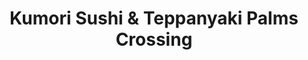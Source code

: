 ---
layout: place
title: "Kumori Sushi & Teppanyaki Palms Crossing"
permalink: /texas/mcallen/kumori-sushi-teppanyaki-palms-crossing.html
stateAbbr: TX
stateName: Texas
cityName: McAllen
seo:
  name: "Kumori Sushi & Teppanyaki Palms Crossing"
  type: Restaurant
  links: null
description: "Looking for sushi in McAllen, Texas? Check out Kumori Sushi & Teppanyaki Palms Crossing for a delightful Japanese dining experience. Enjoy a variety of sushi..."
place_id: ChIJ_bTq5HCnZYYRvDk0b0I-2KE
photos:
  - name: >-
      places/ChIJ_bTq5HCnZYYRvDk0b0I-2KE/photos/AeeoHcIlNq7WJZWv6Tju8ssj8vG2DP2592ke8PR0FmcSsIVL-AZR-FoR2xrLc5mhtC4nia8m8C3IW7pbjM0cHAVDPwzPAUY6ARzqmgGGezSePA32NNrkRY4ngWJ2zWwO930SrNrT0aBBkDSRh1YPey_coirmrzqNIK-PLEGRDJuZ3D4mLOgVLg3UaH4cMXZvP076tu1y3ccPuYMyOSA-qttYkRybqfLuJ3krtEZj5BUp0YNmW36-igClPTh38iC0HE2qThCz_jasxliFeExG7LeRydwMuKAFzkJcjetSVLUvx1rZDtlNWayxT9Zz7sPu2o1sbXrmqybJU05hZS9iugVCOhRo7oHYCMOJflTSfkcj3dfgvcB17abOgm8YZvV6FFFI8xHLi-tYMGIJC674CPJWTayVVx31cRfDxZXBW4Ub9FdJ7w
    widthPx: 3024
    heightPx: 4032
    authorAttributions:
      - displayName: Robert Monahan
        uri: https://maps.google.com/maps/contrib/100935832281140318693
        photoUri: >-
          https://lh3.googleusercontent.com/a-/ALV-UjX3edJHV_HXsfwtrqRzd7O-fgpwCB2g3ydHoXoUC45z0HFeQpiztQ=s100-p-k-no-mo
    flagContentUri: >-
      https://www.google.com/local/imagery/report/?cb_client=maps_api_places.places_api&image_key=!1e10!2sCIHM0ogKEICAgIDU6JDSdA&hl=en-US
    googleMapsUri: >-
      https://www.google.com/maps/place//data=!3m4!1e2!3m2!1sCIHM0ogKEICAgIDU6JDSdA!2e10!4m2!3m1!1s0x8665a770e4eab4fd:0xa1d83e426f3439bc
  - name: >-
      places/ChIJ_bTq5HCnZYYRvDk0b0I-2KE/photos/AeeoHcJ2_lmkdEswy9wqMkh_CRwv2yV2sGzdDMDCBTn4W0NUPi6GNB0G3gMJYszHuP0fj11VeFqfzjpTCHvXikBDIEWoAOLqrWvFWva70H5m4evBUM9MQY_0JviKVFiQEIk0ZN72KawiSty_BIHAmqoVEvAJ0i6N1yjNQIqfiBr-WQ0bIJ25p_Vv2nLrpEfdB-fGuXYnAJ3AHSYAeYc0Qaj-UVPCdMTTpRxRSF4eeonEiOa9dY6RVKJQZ8xTfb_T-2d6-XxQgz-HoS31aDAat4NYuBI6zm9vMjxA1kEmqq3VEVID7mttDW8EgD72fuo7CQDeQqOzWcTA0psgeIHAfOkph8ZpME4wm8kaPM-qYD2nbcEPrTsjH7Q0uwN2uQ3WJd5Hf4L2c-LS-hguLjCg-RtkSrnsQcNfV-b57186u_SnJBlFUB2b
    widthPx: 4032
    heightPx: 2268
    authorAttributions:
      - displayName: Alfredo Rivera
        uri: https://maps.google.com/maps/contrib/111363112404686760478
        photoUri: >-
          https://lh3.googleusercontent.com/a-/ALV-UjW3ZE6YyzikQHFY5Vcmw7_KSHvkW9f3J5Q0qRHCuq3Nk57w7BlE=s100-p-k-no-mo
    flagContentUri: >-
      https://www.google.com/local/imagery/report/?cb_client=maps_api_places.places_api&image_key=!1e10!2sCIHM0ogKEICAgMCw7taixwE&hl=en-US
    googleMapsUri: >-
      https://www.google.com/maps/place//data=!3m4!1e2!3m2!1sCIHM0ogKEICAgMCw7taixwE!2e10!4m2!3m1!1s0x8665a770e4eab4fd:0xa1d83e426f3439bc
  - name: >-
      places/ChIJ_bTq5HCnZYYRvDk0b0I-2KE/photos/AeeoHcIfehtKlhdhnuvzNnFWMgKCwx3U3KAfUpmLNwMFdw28y4NZs-FaVuRGkdAcEItRiDkTnjbOL1skOV9ErWXKjKAfKwq2xGtBRjyhDRVdtKYD1Yft95mOA44h0UiHj6ItvNs3Vvm1YltcwptS8G_1vTjd8LxEDP7YSZW0vCxM52WBRpWGQyWei_SdOfsxuGI9WoCW83U6MJlJW58FNy1IZ2r_5B_Uw1gu4XY0v3wtfS4PRwyBZbroTWXPmx2nayN_bmeEq-0yjhoQ4b_djc1ZHo49BqtITa7a_hjhuVSl_FKVqqFaltKXmNXw3Tal1HDR2QDmrkvXtJZRCgX5qpJbPlKzvngiACrsu-wTXVrPRAfp_CdhtiA0XBGTAYcenMD3FBIOV4TocW4TvqkDUAQJRB8ji-s-q5IjDN3M1_EVFLRGqejO
    widthPx: 2048
    heightPx: 1153
    authorAttributions:
      - displayName: MICHAEL VELA
        uri: https://maps.google.com/maps/contrib/104612142566644110378
        photoUri: >-
          https://lh3.googleusercontent.com/a-/ALV-UjWqWBAC0h_b2T7947qNslMwJXyiTYUMPmTZfTNZDJ4XI8Q1AoPI=s100-p-k-no-mo
    flagContentUri: >-
      https://www.google.com/local/imagery/report/?cb_client=maps_api_places.places_api&image_key=!1e10!2sCIHM0ogKEICAgIDnzvmFgQE&hl=en-US
    googleMapsUri: >-
      https://www.google.com/maps/place//data=!3m4!1e2!3m2!1sCIHM0ogKEICAgIDnzvmFgQE!2e10!4m2!3m1!1s0x8665a770e4eab4fd:0xa1d83e426f3439bc
  - name: >-
      places/ChIJ_bTq5HCnZYYRvDk0b0I-2KE/photos/AeeoHcK-X7uLmgHr0YgVkom6CR9l8h6LxdYX_jdY5rdOjKq3-bS-tWP4SLP6AtZsSRbmnP1aKfQY3VbdcsXlrw8kHvQUiAiFKXkjpngq6U1iu-Ff5TSAnTWLxX_zjFWEMTt507YPp6dG6Nu1_JaJnuNWDpcsrcaUypBhf2ieq3p4COebcMlcqwuYVhy_JqiV_3jauWNVr9rQkGiWVRYO3XC0qaG6sp-4m5IVyzxfo4X74-P51Mwb6wStQM_RWhiUokOPYe5gyjdSEU3LNfJ_aoA8S44Rmo1pZhBkb5-gkR1Hej8rsVsVFFuivAHCUvhT8GxvKA2rLccCPy9RgmmnOLFVS31s-zbudhesFMeuprPcSCBb7eoMu8GtTxod0w8bZtSKxsE0OW620zSSVpng3mtiBbP818iwcDy5z5QosqzIW3j2aHjZ
    widthPx: 3200
    heightPx: 4800
    authorAttributions:
      - displayName: Cassandra Starr-Salcido
        uri: https://maps.google.com/maps/contrib/111516545998895295112
        photoUri: >-
          https://lh3.googleusercontent.com/a-/ALV-UjWYo5hKk7T4ko3yl3sgpCom3NlYO5WsKcphqEMQUvUaLIIn8jhTyA=s100-p-k-no-mo
    flagContentUri: >-
      https://www.google.com/local/imagery/report/?cb_client=maps_api_places.places_api&image_key=!1e10!2sCIHM0ogKEICAgMCgneOu8gE&hl=en-US
    googleMapsUri: >-
      https://www.google.com/maps/place//data=!3m4!1e2!3m2!1sCIHM0ogKEICAgMCgneOu8gE!2e10!4m2!3m1!1s0x8665a770e4eab4fd:0xa1d83e426f3439bc
  - name: >-
      places/ChIJ_bTq5HCnZYYRvDk0b0I-2KE/photos/AeeoHcJGI2l3V9JBUJVYU1AsTreffHUecJTQX99mymiiI4r0UAiNeM-Xyz1Up_hsVJWbp1Bf6k-efeP0I4K6aL-d_bYGtEFGuvWMsIc7vE4FLimszb3qaqQ0uGF3Ukb9ccyKTkThtkD3eVTIm_Rv15xBC4aivcqd0xZosbPGl9cohCNifFVTN2SmMiD7yB1vk0LgUYZtlFYokewnRaTAi4CtZGXI29xA9F1UEI34-SR-fO7WIyx27RaIMIQsqS94n08ZQcPSAia1b8-baZNfL8dn5MJ-cFtCWrf6Co2X-UTMZSxexNpZh3Iqh0dNQuY48VVNcNy30UP8tkk_AL_DCCki6WCGGxP5h0ZRvafqVFoaCcZXwbkPLzSpxMyaOEF3Iz1mvCi1Cs_eWCyH1Hk4oX85fGr14iBx8nb48ooOk-xU9IEO7Hr-
    widthPx: 3024
    heightPx: 4032
    authorAttributions:
      - displayName: Bandido Mat
        uri: https://maps.google.com/maps/contrib/110756836224584326500
        photoUri: >-
          https://lh3.googleusercontent.com/a-/ALV-UjV4XHqQwOPXa4RyiHQuajMJ6eA9LwcYpXQt6z0bTsuskPfWEUzlfA=s100-p-k-no-mo
    flagContentUri: >-
      https://www.google.com/local/imagery/report/?cb_client=maps_api_places.places_api&image_key=!1e10!2sCIHM0ogKEICAgIDv2rOg_gE&hl=en-US
    googleMapsUri: >-
      https://www.google.com/maps/place//data=!3m4!1e2!3m2!1sCIHM0ogKEICAgIDv2rOg_gE!2e10!4m2!3m1!1s0x8665a770e4eab4fd:0xa1d83e426f3439bc
  - name: >-
      places/ChIJ_bTq5HCnZYYRvDk0b0I-2KE/photos/AeeoHcLYN_r2KCOVK-DSmbG6ng8FwwjYAVC-6TehNTIn4OuN4P_-Ekj6h69gbtYgUSGgYBBkEnn1ItfNZa2-xmDKPAePRJwWUc48FeGtDXYNz_UppCwEQLNyGHTVQ9qE31J6ETCqEqBbGDyi3WYqseciAGUTbECNRY4c_zyQ565K0MgFCpSCLFbM0tYIVOy9Umcj-2g2kdGZRlJViJytRwqZ86XB_iTxLEHCQ1XM0WNC8hKLCu5MLumNoXzPI0nLSurJAPLC0f-5adV1dGnqE40O1YBMn7-JP08-HQW1stE2GHSmuoBvwKuv7-Q2C3L41Qb3L8OK5qqKCBxBEnS9dyRIH8csDEEhZdELc1a41wDn0ZL1jfq4Rv_xMa3yEEmjA-3ZpD__bMKVdRDSdPOKLRy0v58XifmFmSmfNEnYnLwz__5cSxsj
    widthPx: 4000
    heightPx: 3000
    authorAttributions:
      - displayName: M Mucciolo
        uri: https://maps.google.com/maps/contrib/100087954243489113774
        photoUri: >-
          https://lh3.googleusercontent.com/a/ACg8ocI6XziAIV2IraqDNw4DV4jBHFAFz5F0BQbYoIGtQ7_qa9omUQ=s100-p-k-no-mo
    flagContentUri: >-
      https://www.google.com/local/imagery/report/?cb_client=maps_api_places.places_api&image_key=!1e10!2sCIHM0ogKEICAgIC47J6ngwE&hl=en-US
    googleMapsUri: >-
      https://www.google.com/maps/place//data=!3m4!1e2!3m2!1sCIHM0ogKEICAgIC47J6ngwE!2e10!4m2!3m1!1s0x8665a770e4eab4fd:0xa1d83e426f3439bc
  - name: >-
      places/ChIJ_bTq5HCnZYYRvDk0b0I-2KE/photos/AeeoHcLooiBg7Kagwy9WXlXPmNGSN2kD8J21P1eKWP6YxWcAdMd85uhwyg6UlAeMwVkLnYA-lGVfo_Kfr_u5UTOdMS8M6NDMFTlIWLxdc6Tdx_NC-VLJg_2ttphGvq3jnLTn0o8dbTuJ7wsNGQ8twzDwc2H7MUcng4u0ZfX8rRMfkDNnbd5Ht1HZBLT9y0tktkGmCzrPpp_TO8K0XsElI3p-ccounxlggi2EEXWX-MH-_mqDx_tOLQ48JbnbktENGQBQMLi2ybn79JBVeRReeDRnOh4a9iIs23SW3sl2Pio8sWkwYmIkyln6Cllt2UMk9WEWKHiOdFSv7aGXIGzgJmub1hAn1b83jWabJE9JhMaRSkPcsUbSGlMa2TxqCKjD8Whzd7po1uOdmrIhxqNlsLodcGr8xRroVJy1U2acIyKQJASUAg
    widthPx: 2160
    heightPx: 3840
    authorAttributions:
      - displayName: Andrea Noriega Monroy
        uri: https://maps.google.com/maps/contrib/107454608289611683882
        photoUri: >-
          https://lh3.googleusercontent.com/a-/ALV-UjUTNxi2SU7eG3toHobDl2wzOYzTXKUh4kXuJ1_uv7jYlJsxyUVU=s100-p-k-no-mo
    flagContentUri: >-
      https://www.google.com/local/imagery/report/?cb_client=maps_api_places.places_api&image_key=!1e10!2sCIHM0ogKEICAgMCAqvmlOg&hl=en-US
    googleMapsUri: >-
      https://www.google.com/maps/place//data=!3m4!1e2!3m2!1sCIHM0ogKEICAgMCAqvmlOg!2e10!4m2!3m1!1s0x8665a770e4eab4fd:0xa1d83e426f3439bc
  - name: >-
      places/ChIJ_bTq5HCnZYYRvDk0b0I-2KE/photos/AeeoHcLSvxiD2tPRAIt2lnN6g-m4Av5Q27YRDIAHUCfWN8000lw_N7mK45Plmkkope2tuvBVm54cMdbczyIRdS54810eUk4K7LWdHpAHh1KwjHiM-VFkX1ypqx4BYgDyZLDkxH_HwWNgJ6j8RnJR2gZuLFOZ3HpriKFf736uSVolLRfVkj07VdinnFJxnA3ISWfDEPU6toNMx7NqJT39E5-I8ZQhG-8nl-Hc3_nfP2eibDh-UU_oCmHyo2NYdsoYJ7VjHd9S-yvzcmVQ5Hd8b1id_ehKXBfEb_8L7FRZbjJDsYfrcDwnvBiG4wodiwHiTKMJOGoKitzRoJitWxCpxj3i0K0VX_c8WEaMYrIXn_-ZoODT-6SWAReaK3sa2YJ4nZ8dIqHRpzPs136OWNeUpTDFJB4--PZoTLcB0Ib3DD8mv49maw
    widthPx: 4032
    heightPx: 3024
    authorAttributions:
      - displayName: Raul Castaneda
        uri: https://maps.google.com/maps/contrib/105916208344947109570
        photoUri: >-
          https://lh3.googleusercontent.com/a/ACg8ocLtJN8RPa8HSvaKyprvnaMudGK_vdzTCMGUQfD5dXa9RELu_Q=s100-p-k-no-mo
    flagContentUri: >-
      https://www.google.com/local/imagery/report/?cb_client=maps_api_places.places_api&image_key=!1e10!2sCIHM0ogKEICAgICNlsKWQw&hl=en-US
    googleMapsUri: >-
      https://www.google.com/maps/place//data=!3m4!1e2!3m2!1sCIHM0ogKEICAgICNlsKWQw!2e10!4m2!3m1!1s0x8665a770e4eab4fd:0xa1d83e426f3439bc
  - name: >-
      places/ChIJ_bTq5HCnZYYRvDk0b0I-2KE/photos/AeeoHcIlIMVUEueEXrL27TTXEwjNHTl1kdSHfN2GrJuhcWA-ZQAaOpsOnSYtyxO42CRFS4SGzdPND7myumTGB5-FeJxPjEKubzOmJageFZi2ollHxEVs7CuEl7tlVr7gD8sFGAAJ3o3qc10Wqf7NROkJQvOXYyL3YS59rGTFfXpy-BqcogdpnUeKAe0BB_BFQ6r6ErdKLm2XZ8yFzZznm0l2Sd3dTlzV-afbX0LHApaCELtVSGbD1zRNjMHCd_wHasqB2yZM1ubXyUWhk4By3kV1DtftHVeVwj2h2kvvyRpBAraE8SL_ZKZXinLTYCAQxYlgL-s5sR2BJ9Xy6alr4I0Olu0bJJ-ErRIjIObz_C5lkyhKn6lqT58EJbpuWLLYSa3vgwEaXFfClFXhsgTOFF3QbMVCexrzMZYq49CEbM56sfbopNlA
    widthPx: 3600
    heightPx: 4800
    authorAttributions:
      - displayName: Bandido Mat
        uri: https://maps.google.com/maps/contrib/110756836224584326500
        photoUri: >-
          https://lh3.googleusercontent.com/a-/ALV-UjV4XHqQwOPXa4RyiHQuajMJ6eA9LwcYpXQt6z0bTsuskPfWEUzlfA=s100-p-k-no-mo
    flagContentUri: >-
      https://www.google.com/local/imagery/report/?cb_client=maps_api_places.places_api&image_key=!1e10!2sCIHM0ogKEICAgIC3hNqHlQE&hl=en-US
    googleMapsUri: >-
      https://www.google.com/maps/place//data=!3m4!1e2!3m2!1sCIHM0ogKEICAgIC3hNqHlQE!2e10!4m2!3m1!1s0x8665a770e4eab4fd:0xa1d83e426f3439bc
  - name: >-
      places/ChIJ_bTq5HCnZYYRvDk0b0I-2KE/photos/AeeoHcIwKJZNyNsPZ5eZZgiNN-KfFJSZ1Q5xXCRAmj4vfuaB96BS3TFb3Y2iVOqck-mM1bmYKJFs4ZZ0HFfPQL7kyElvTIkfyhHZlJoKORgjhkFgEcjYHexMIs4vsWaRWD2A4Q2mJ70l6ZqxpltB_QEgUn3IjBYyi5cEfnDlHO8LdrUwKbPBVXAbJBr28RVFkNhB3_apTEYHU41gwaRGPloHBQ6z6rMasGe4-aJ6GwhbA257FZyVz38vgj5amb5-NibovdAHHoJttaFoUsa-ARMLqCKLrsGXdomZi4ga1SVWe18S8QXHtQM0iPRoKnJLiKCzE0HCERPOtz2e-GtKh5wNdmEcihFKQlo6boOBdCTrQOGCWHQUW6tIIRm8aGeOojYxSWL9pqVHMPi2kuDpqbKqO2ZfTA9opJ_aRDJmlH3ILmLC8Q
    widthPx: 3024
    heightPx: 4032
    authorAttributions:
      - displayName: patricia rangel
        uri: https://maps.google.com/maps/contrib/101311449620434396710
        photoUri: >-
          https://lh3.googleusercontent.com/a-/ALV-UjXfox6wP5EhfaqCV-LhV0e5i_QKE_ny4iBqr9mbw14EFRj074vNJQ=s100-p-k-no-mo
    flagContentUri: >-
      https://www.google.com/local/imagery/report/?cb_client=maps_api_places.places_api&image_key=!1e10!2sCIHM0ogKEICAgIDHvsyjJQ&hl=en-US
    googleMapsUri: >-
      https://www.google.com/maps/place//data=!3m4!1e2!3m2!1sCIHM0ogKEICAgIDHvsyjJQ!2e10!4m2!3m1!1s0x8665a770e4eab4fd:0xa1d83e426f3439bc
address: 3300 W Expy 83 Ste 145, McAllen, TX 78501, USA
street: 3300 W Expy 83 Ste 145
city: McAllen
state: TX
zip: '78501'
country: USA
neighborhood: null
latitude: '26.197435'
longitude: '-98.259140'
accessibility_options:
  wheelchairAccessibleParking: true
  wheelchairAccessibleEntrance: true
  wheelchairAccessibleRestroom: true
  wheelchairAccessibleSeating: true
business_status: OPERATIONAL
name: Kumori Sushi & Teppanyaki Palms Crossing
google_maps_links:
  directionsUri: >-
    https://www.google.com/maps/dir//''/data=!4m7!4m6!1m1!4e2!1m2!1m1!1s0x8665a770e4eab4fd:0xa1d83e426f3439bc!3e0
  placeUri: https://maps.google.com/?cid=11662139690130356668
  writeAReviewUri: >-
    https://www.google.com/maps/place//data=!4m3!3m2!1s0x8665a770e4eab4fd:0xa1d83e426f3439bc!12e1
  reviewsUri: >-
    https://www.google.com/maps/place//data=!4m4!3m3!1s0x8665a770e4eab4fd:0xa1d83e426f3439bc!9m1!1b1
  photosUri: >-
    https://www.google.com/maps/place//data=!4m3!3m2!1s0x8665a770e4eab4fd:0xa1d83e426f3439bc!10e5
primary_type: Sushi Restaurant
opening_hours:
  regular: null
  current: null
secondary_opening_hours:
  regular:
    weekdayDescriptions: null
    type: null
  current:
    weekdayDescriptions: null
    type: null
phone: null
price_level: null
price_range: null
rating: null
rating_count: 0
website: null
reviews: null
parking_options: null
payment_options: null
allow_dogs: null
curbside_pickup: null
delivery: null
dine_in: null
good_for_children: null
good_for_groups: null
good_for_sports: null
live_music: null
menu_for_children: null
outdoor_seating: null
reservable: null
restroom: null
serves_beer: null
serves_breakfast: null
serves_brunch: null
serves_cocktails: null
serves_coffee: null
serves_dinner: null
serves_dessert: null
serves_lunch: null
serves_vegetarian_food: null
serves_wine: null
takeout: null
summary: null

---